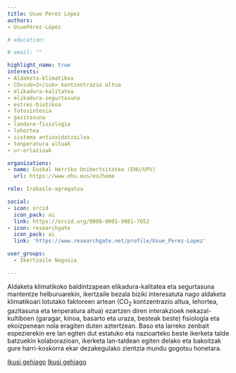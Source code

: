 ```yaml
---
title: Usue Pérez López
authors:
- UsuePérez-López

# education:

# email: ""

highlight_name: true
interests:
- Aldaketa-klimatikoa
- CO<sub>2</sub> kontzentrazio altua
- elikadura-kalitatea
- elikadura-segurtasuna
- estres-biotikoa
- fotosintesia
- gazitasuna
- landare-fisiologia
- lehortea
- sistema antioxidatzailea
- tenperatura altuak
- ur-erlazioak

organizations:
- name: Euskal Herriko Unibertsitatea (EHU/UPV)
  url: https://www.ehu.eus/eu/home

role: Irakasle-agregatua

social:
- icon: orcid
  icon_pack: ai
  link: https://orcid.org/0000-0001-9081-7652
- icon: researchgate
  icon_pack: ai
  link: 'https://www.researchgate.net/profile/Usue_Perez-Lopez'

user_groups: 
  - Ikertzaile Nagusia

---
```


Aldaketa klimatikoko baldintzapean elikadura-kalitatea eta segurtasuna mantentze helburuarekin, ikertzaile bezala biziki interesatuta nago aldaketa klimatikoari lotutako faktoreen artean (CO<sub>2</sub> kontzentrazio altua, lehortea, gazitasuna eta tenperatura altua) ezartzen diren interakzioek nekazal-kultiboen (garagar, kinoa, basarto eta uraza, besteak beste) fisiologia eta ekoizpenean nola eragiten duten aztertzean. Baso eta larreko zenbait espezierekin ere lan egiten dut estatuko eta nazioarteko beste ikerketa talde batzuekin kolaborazioan, ikerketa lan-taldean egiten delako eta bakoitzak gure harri-koskorra ekar dezakegulako zientzia mundu gogotsu honetara.

[Ikusi gehiago](https://vimeo.com/212721303)
[Ikusi gehiago](https://www.eitb.eus/eu/telebista/programak/teknopolis/bideoak/osoa/5263234/bideoa-garagarra-klimaaldaketaren-aurrean/)